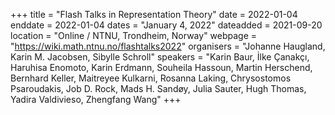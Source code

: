 +++
title = "Flash Talks in Representation Theory"
date = 2022-01-04
enddate = 2022-01-04
dates = "January 4, 2022"
dateadded = 2021-09-20
location = "Online / NTNU, Trondheim, Norway"
webpage = "https://wiki.math.ntnu.no/flashtalks2022"
organisers = "Johanne Haugland, Karin M. Jacobsen, Sibylle Schroll"
speakers = "Karin Baur, İlke Çanakçı, Haruhisa Enomoto, Karin Erdmann, Souheila Hassoun, Martin Herschend, Bernhard Keller, Maitreyee Kulkarni, Rosanna Laking, Chrysostomos Psaroudakis, Job D. Rock, Mads H. Sandøy, Julia Sauter, Hugh Thomas, Yadira Valdivieso, Zhengfang Wang"
+++
